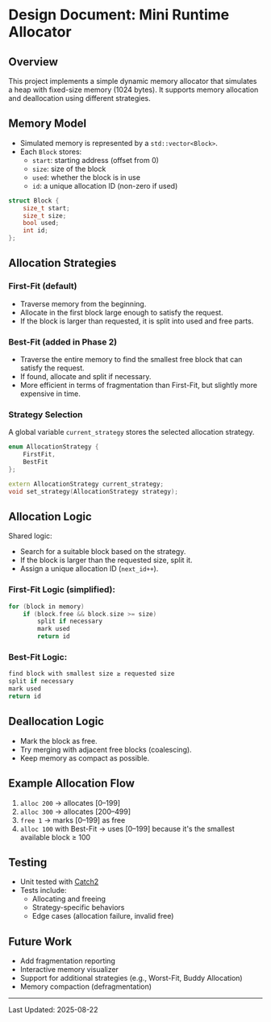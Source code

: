 # Design Document: Mini Runtime Allocator

## Overview

This project implements a simple dynamic memory allocator that simulates a heap with fixed-size memory (1024 bytes). It supports memory allocation and deallocation using different strategies.

## Memory Model

- Simulated memory is represented by a `std::vector<Block>`.
- Each `Block` stores:
  - `start`: starting address (offset from 0)
  - `size`: size of the block
  - `used`: whether the block is in use
  - `id`: a unique allocation ID (non-zero if used)

```cpp
struct Block {
    size_t start;
    size_t size;
    bool used;
    int id;
};
```

## Allocation Strategies

### First-Fit (default)

- Traverse memory from the beginning.
- Allocate in the first block large enough to satisfy the request.
- If the block is larger than requested, it is split into used and free parts.

### Best-Fit (added in Phase 2)

- Traverse the entire memory to find the smallest free block that can satisfy the request.
- If found, allocate and split if necessary.
- More efficient in terms of fragmentation than First-Fit, but slightly more expensive in time.

### Strategy Selection

A global variable `current_strategy` stores the selected allocation strategy.

```cpp
enum AllocationStrategy {
    FirstFit,
    BestFit
};

extern AllocationStrategy current_strategy;
void set_strategy(AllocationStrategy strategy);
```

## Allocation Logic

Shared logic:
- Search for a suitable block based on the strategy.
- If the block is larger than the requested size, split it.
- Assign a unique allocation ID (`next_id++`).

### First-Fit Logic (simplified):

```cpp
for (block in memory)
    if (block.free && block.size >= size)
        split if necessary
        mark used
        return id
```

### Best-Fit Logic:

```cpp
find block with smallest size ≥ requested size
split if necessary
mark used
return id
```

## Deallocation Logic

- Mark the block as free.
- Try merging with adjacent free blocks (coalescing).
- Keep memory as compact as possible.

## Example Allocation Flow

1. `alloc 200` → allocates [0–199]
2. `alloc 300` → allocates [200–499]
3. `free 1` → marks [0–199] as free
4. `alloc 100` with Best-Fit → uses [0–199] because it's the smallest available block ≥ 100

## Testing

- Unit tested with [Catch2](https://github.com/catchorg/Catch2)
- Tests include:
  - Allocating and freeing
  - Strategy-specific behaviors
  - Edge cases (allocation failure, invalid free)

## Future Work

- Add fragmentation reporting
- Interactive memory visualizer
- Support for additional strategies (e.g., Worst-Fit, Buddy Allocation)
- Memory compaction (defragmentation)

---

Last Updated: 2025-08-22
